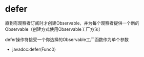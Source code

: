 # defer

直到有观察者订阅时才创建Observable，并为每个观察者提供一个新的Observable（创建方式使用Observable工厂方法）

defer操作符接受一个你选择的Observable工厂函数作为单个参数

- javadoc:defer(Func0)

